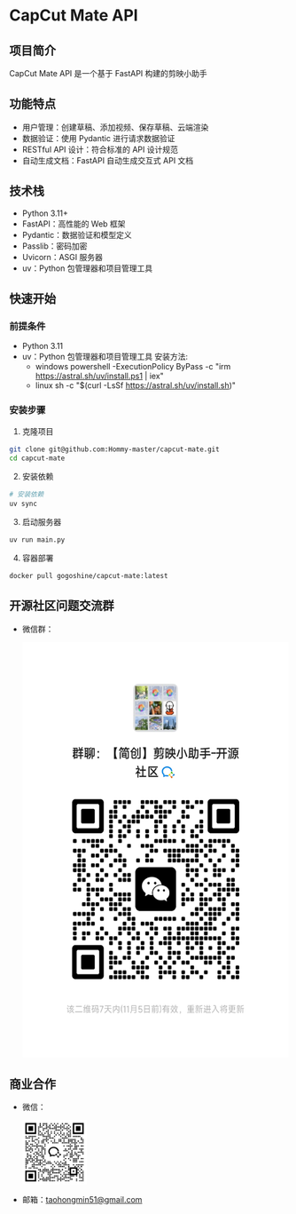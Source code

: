# CapCut Mate API

## 项目简介
CapCut Mate API 是一个基于 FastAPI 构建的剪映小助手

## 功能特点
- 用户管理：创建草稿、添加视频、保存草稿、云端渲染
- 数据验证：使用 Pydantic 进行请求数据验证
- RESTful API 设计：符合标准的 API 设计规范
- 自动生成文档：FastAPI 自动生成交互式 API 文档

## 技术栈
- Python 3.11+
- FastAPI：高性能的 Web 框架
- Pydantic：数据验证和模型定义
- Passlib：密码加密
- Uvicorn：ASGI 服务器
- uv：Python 包管理器和项目管理工具

## 快速开始

### 前提条件
- Python 3.11
- uv：Python 包管理器和项目管理工具
  安装方法: 
  - windows
  powershell -ExecutionPolicy ByPass -c "irm https://astral.sh/uv/install.ps1 | iex"
  - linux
  sh -c "$(curl -LsSf https://astral.sh/uv/install.sh)"

### 安装步骤
1. 克隆项目
```bash
git clone git@github.com:Hommy-master/capcut-mate.git
cd capcut-mate
```

2. 安装依赖
```bash
# 安装依赖
uv sync
```

3. 启动服务器
```bash
uv run main.py
```

4. 容器部署
```bash
docker pull gogoshine/capcut-mate:latest
```

## 开源社区问题交流群
- 微信群：

  <img src="./assets/wechat-q.jpg" width="516" height="748" alt="剪映小助手">

## 商业合作
- 微信：

  ![微信](./assets/wechat.png)

- 邮箱：taohongmin51@gmail.com
